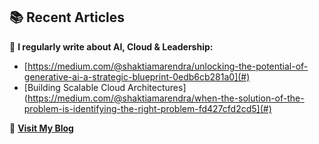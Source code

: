 ## 📚 Recent Articles
📖 **I regularly write about AI, Cloud & Leadership:**  
- [https://medium.com/@shaktiamarendra/unlocking-the-potential-of-generative-ai-a-strategic-blueprint-0edb6cb281a0](#)  
- [Building Scalable Cloud Architectures](https://medium.com/@shaktiamarendra/when-the-solution-of-the-problem-is-identifying-the-right-problem-fd427cfd2cd5](#)  

📝 **[Visit My Blog](https://shaktiamarendra.github.io/)**  
